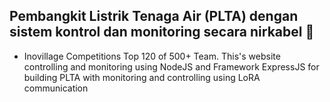 ## Pembangkit Listrik Tenaga Air (PLTA) dengan sistem kontrol dan monitoring secara nirkabel 🚀

- Inovillage Competitions Top 120 of 500+ Team. This's website controlling and monitoring using NodeJS and Framework ExpressJS for building PLTA with monitoring and controlling using LoRA communication
